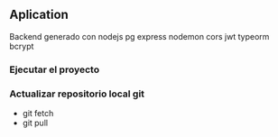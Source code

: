 ## Aplication

Backend generado con nodejs pg express nodemon cors jwt typeorm bcrypt

### Ejecutar el proyecto


### Actualizar repositorio local git
  - git fetch
  - git pull